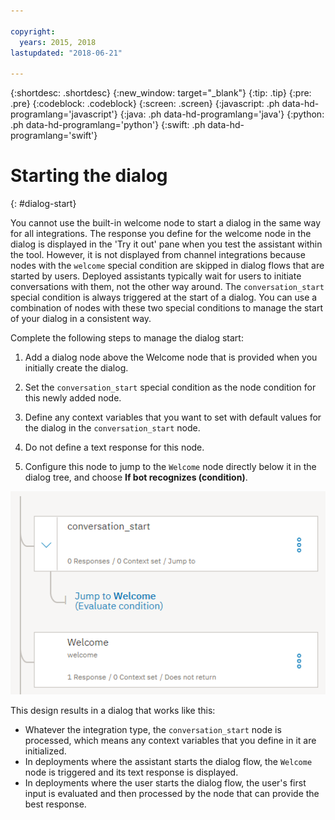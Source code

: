```yaml
---

copyright:
  years: 2015, 2018
lastupdated: "2018-06-21"

---
```


{:shortdesc: .shortdesc}
{:new_window: target="_blank"}
{:tip: .tip}
{:pre: .pre}
{:codeblock: .codeblock}
{:screen: .screen}
{:javascript: .ph data-hd-programlang='javascript'}
{:java: .ph data-hd-programlang='java'}
{:python: .ph data-hd-programlang='python'}
{:swift: .ph data-hd-programlang='swift'}

# Starting the dialog
{: #dialog-start}

You cannot use the built-in welcome node to start a dialog in the same way for all integrations. The response you define for the welcome node in the dialog is displayed in the 'Try it out' pane when you test the assistant within the tool. However, it is not displayed from channel integrations because nodes with the `welcome` special condition are skipped in dialog flows that are started by users. Deployed assistants typically wait for users to initiate conversations with them, not the other way around. The `conversation_start` special condition is always triggered at the start of a dialog. You can use a combination of nodes with these two special conditions to manage the start of your dialog in a consistent way.

Complete the following steps to manage the dialog start:

1.  Add a dialog node above the Welcome node that is provided when you initially create the dialog.

1.  Set the `conversation_start` special condition as the node condition for this newly added node.

1.  Define any context variables that you want to set with default values for the dialog in the `conversation_start` node.

1.  Do not define a text response for this node.

1.  Configure this node to jump to the `Welcome` node directly below it in the dialog tree, and choose **If bot recognizes (condition)**.

![Screenshot of the dialog tree with a conversation_start node jumping to a welcome node below it.](images/dialog-start.png)

This design results in a dialog that works like this:

- Whatever the integration type, the `conversation_start` node is processed, which means any context variables that you define in it are initialized.
- In deployments where the assistant starts the dialog flow, the `Welcome` node is triggered and its text response is displayed.
- In deployments where the user starts the dialog flow, the user's first input is evaluated and then processed by the node that can provide the best response.